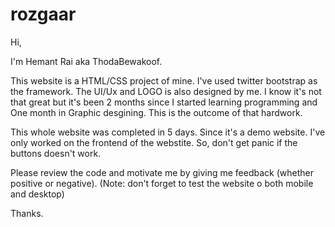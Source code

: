 # rozgaar

Hi, 

I'm Hemant Rai aka ThodaBewakoof.

This website is a HTML/CSS project of mine. I've used twitter bootstrap as the framework. The UI/Ux and LOGO is also designed by me. 
I know it's not that great but it's been 2 months since I started learning programming and One month in Graphic desgining. This is the outcome of that hardwork.

This whole website was completed in 5 days.
Since it's a demo website. I've only worked on the frontend of the webstite. So, don't get panic if the buttons doesn't work.

Please review the code and motivate me by giving me feedback (whether positive or negative).
(Note: don't forget to test the website o both mobile and desktop)

Thanks.
